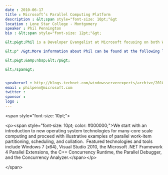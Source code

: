 ```yaml
---
date : 2010-06-17
title : Microsoft’s Parallel Computing Platform
description : &lt;span style="font-size: 10pt;"&gt
location : Lone Star College - Montgomery
speaker : Phil Pennington
bio : &lt;span style="font-size: 12pt;"&gt;
&lt;p&gt;Phil is a Developer Evangelist at Microsoft focusing on both Windows Server and Technical Computing technologies.   This user-group presentation is a preview of material Phil will present in July as a guest speaker at the University of Illinois Parallel Computing Research Center summer-school.&lt;/p&gt;
&lt;p" /&gt;More information about Phil can be found at the following link: &lt;a href="http://blogs.technet.com/windowsserverexperts/archive/2010/01/08/about-phil-pennington.aspx" target="_blank"&gt;http://blogs.technet.com/windowsserverexperts/archive/2010/01/08/about-phil-pennington.aspx&lt;/a&gt;
&lt;p&gt;&amp;nbsp;&lt;/p&gt;
&lt;/span&gt;

speakerurl : http://blogs.technet.com/windowsserverexperts/archive/2010/01/08/about-phil-pennington.aspx
email : philpenn@microsoft.com
twitter : 
sponsor : 
logo : 
---
```

&lt;span style="font-size: 10pt;"&gt;
&lt;p&gt;&lt;span style="font-size: 10pt; color: #000000;"&gt;We start with an introduction to new operating system technologies for many-core scale computing and proceed with illustrative examples of parallel work-item partitioning, scheduling, and collation.  Featured technologies and tools include Windows 7 (x64), Visual Studio 2010, the Microsoft .NET Framework 4 Parallel Extensions, the C++ Concurrency Runtime, the Parallel Debugger, and the Concurrency Analyzer.&lt;/span&gt;&lt;/p&gt;
&lt;/span&gt;

